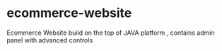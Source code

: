 # ecommerce-website
Ecommerce Website build on the top of JAVA platform , contains admin panel with advanced controls
